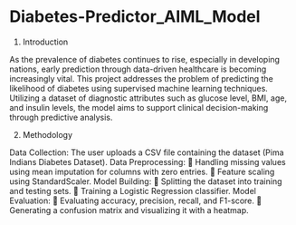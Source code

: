 # Diabetes-Predictor_AIML_Model

1. Introduction
 
As the prevalence of diabetes continues to rise, especially in developing nations, early
prediction through data-driven healthcare is becoming increasingly vital. This project
addresses the problem of predicting the likelihood of diabetes using supervised machine
learning techniques. Utilizing a dataset of diagnostic attributes such as glucose level, BMI,
age, and insulin levels, the model aims to support clinical decision-making through
predictive analysis.

2. Methodology
 
Data Collection: The user uploads a CSV file containing the dataset (Pima Indians Diabetes
Dataset).
Data Preprocessing:
 Handling missing values using mean imputation for columns with zero entries.
 Feature scaling using StandardScaler.
Model Building:
 Splitting the dataset into training and testing sets.
 Training a Logistic Regression classifier.
Model Evaluation:
 Evaluating accuracy, precision, recall, and F1-score.
 Generating a confusion matrix and visualizing it with a heatmap.

